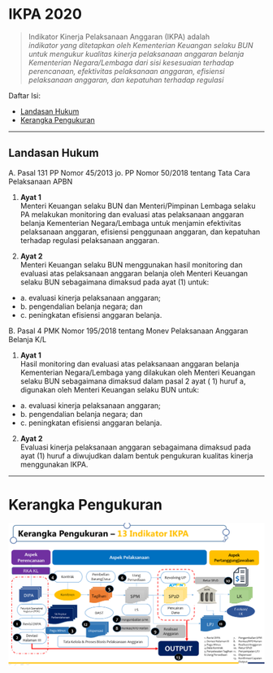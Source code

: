 # IKPA 2020
> Indikator Kinerja Pelaksanaan Anggaran  (IKPA) adalah <br> *indikator yang ditetapkan oleh Kementerian Keuangan selaku BUN untuk mengukur kualitas kinerja pelaksanaan anggaran belanja Kementerian Negara/Lembaga dari sisi kesesuaian terhadap perencanaan, efektivitas pelaksanaan anggaran, efisiensi pelaksanaan anggaran, dan kepatuhan terhadap regulasi*


Daftar Isi:

- [Landasan Hukum](#landasan-hukum)
- [Kerangka Pengukuran](#kerangka-pengukuran)


---

## Landasan Hukum
A. Pasal 131 PP Nomor 45/2013 jo. PP Nomor 50/2018 tentang Tata Cara Pelaksanaan APBN
1. **Ayat 1** <br> Menteri Keuangan selaku BUN dan Menteri/Pimpinan Lembaga selaku PA melakukan monitoring dan evaluasi atas pelaksanaan anggaran belanja Kementerian Negara/Lembaga untuk menjamin efektivitas pelaksanaan anggaran, efisiensi penggunaan anggaran, dan kepatuhan terhadap regulasi pelaksanaan anggaran.

2. **Ayat 2** <br> Menteri Keuangan selaku BUN menggunakan hasil monitoring dan evaluasi atas pelaksanaan anggaran belanja oleh Menteri Keuangan selaku BUN sebagaimana dimaksud pada ayat (1) untuk:
  - a. evaluasi kinerja pelaksanaan anggaran;
  - b. pengendalian belanja negara; dan
  - c. peningkatan efisiensi anggaran belanja.

B. Pasal 4 PMK Nomor 195/2018 tentang Monev Pelaksanaan Anggaran Belanja K/L
1. **Ayat 1** <br> Hasil monitoring dan evaluasi atas pelaksanaan anggaran belanja Kementerian Negara/Lembaga yang dilakukan oleh Menteri Keuangan selaku BUN sebagaimana dimaksud dalam pasal 2 ayat ( 1) huruf a, digunakan oleh Menteri Keuangan selaku BUN untuk:
  - a. evaluasi kinerja pelaksanaan anggaran;
  - b. pengendalian belanja negara; dan
  - c. peningkatan efisiensi anggaran belanja.

2. **Ayat 2** <br> Evaluasi kinerja pelaksanaan anggaran sebagaimana
dimaksud pada ayat (1) huruf a diwujudkan dalam
bentuk pengukuran kualitas kinerja menggunakan IKPA.

---

# Kerangka Pengukuran

![GitHub Logo](/img1_kerangka-pengukuran.png)
